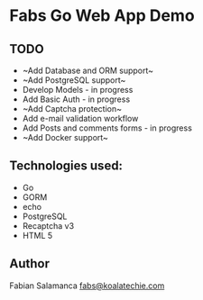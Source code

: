 # Fabs Go Web App Demo

## TODO

* ~Add Database and ORM support~
* ~Add PostgreSQL support~
* Develop Models - in progress
* Add Basic Auth - in progress
* ~Add Captcha protection~
* Add e-mail validation workflow
* Add Posts and comments forms - in progress
* ~Add Docker support~

## Technologies used:

* Go
* GORM
* echo
* PostgreSQL
* Recaptcha v3
* HTML 5

## Author

Fabian Salamanca <fabs@koalatechie.com>

